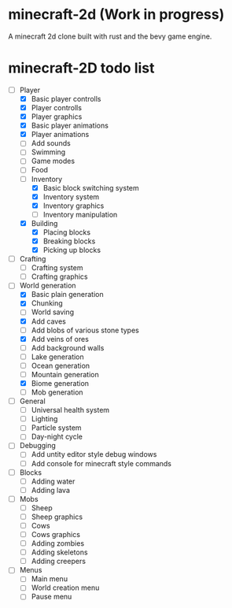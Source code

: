# minecraft-2d (Work in progress)
A minecraft 2d clone built with rust and the bevy game engine.

# minecraft-2D todo list

- [ ] Player
  - [x] Basic player controlls
  - [x] Player controlls
  - [x] Player graphics
  - [x] Basic player animations
  - [x] Player animations
  - [ ] Add sounds
  - [ ] Swimming
  - [ ] Game modes
  - [ ] Food
  - [ ] Inventory
    - [x] Basic block switching system
    - [x] Inventory system
    - [x] Inventory graphics
    - [ ] Inventory manipulation
  - [x] Building
    - [x] Placing blocks
    - [x] Breaking blocks
    - [x] Picking up blocks

- [ ] Crafting
  - [ ] Crafting system
  - [ ] Crafting graphics

- [ ] World generation
  - [x] Basic plain generation
  - [x] Chunking
  - [ ] World saving
  - [x] Add caves
  - [ ] Add blobs of various stone types
  - [x] Add veins of ores
  - [ ] Add background walls
  - [ ] Lake generation
  - [ ] Ocean generation
  - [ ] Mountain generation
  - [x] Biome generation
  - [ ] Mob generation

- [ ] General
  - [ ] Universal health system
  - [ ] Lighting
  - [ ] Particle system
  - [ ] Day-night cycle

- [ ] Debugging
  - [ ] Add untity editor style debug windows
  - [ ] Add console for minecraft style commands
  
- [ ] Blocks
  - [ ] Adding water
  - [ ] Adding lava

- [ ] Mobs
  - [ ] Sheep
  - [ ] Sheep graphics
  - [ ] Cows
  - [ ] Cows graphics
  - [ ] Adding zombies
  - [ ] Adding skeletons
  - [ ] Adding creepers

- [ ] Menus
  - [ ] Main menu
  - [ ] World creation menu
  - [ ] Pause menu